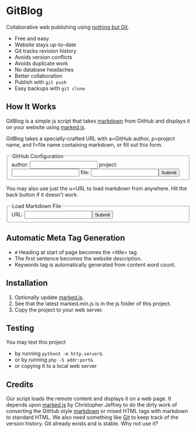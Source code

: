 # GitBlog

Collaborative web publishing using [nothing but Git](https://git-scm.com/download/win).

* Free and easy
* Website stays up-to-date
* Git tracks revision history
* Avoids version conflicts
* Avoids duplicate work
* No database headaches
* Better collaboration
* Publish with `git push`
* Easy backups with `git clone`

## How It Works

GitBlog is a simple js script that takes [markdown](https://github.com/adam-p/markdown-here/wiki/Markdown-Cheatsheet) from GitHub and displays it on your website using [marked.js](https://github.com/chjj/marked).

GitBlog takes a specially-crafted URL with a=GitHub author, p=project name, and f=file name containing markdown, or fill out this form. <form name="gitblog" target="">
<fieldset><legend>GitHub Configuration</legend>
    <label class="field">author: </label> <input name="a"  type="text"></input>
    <label class="field">project:</label> <input name="p"  type="text"></input>
    <label class="field">file: </label> <input name="f"  type="text"></input><input type="submit"></input>
</fieldset>
</form>

You may also use just the u=URL to load markdown from anywhere. Hit the back button if it doesn't work.<form name="gitblog" target="">
<fieldset><legend>Load Markdown File</legend>
    <label class="field">URL: </label> <input name="u"  type="text"></input><input type="submit"></input>
</fieldset>
</form>

## Automatic Meta Tag Generation

* `#` Heading at start of page becomes the &lt;title&gt; tag.
* The first sentence becomes the website description.
* Keywords tag is automatically generated from content word count.

## Installation

1. Optionally update [marked.js](https://github.com/chjj/marked).
2. See that the latest marked.min.js is in the js folder of this project.
3. Copy the project to your web server.

## Testing

You may test this project

* by running `python3 -m http.server&`
* or by running `php -S addr:port&`
* or copying it to a local web server

## Credits

Our script loads the remote content and displays it on a web page. It depends upon [marked.js](https://github.com/chjj/marked) by Christopher Jeffrey to do the dirty work of converting the GitHub style [markdown](https://github.com/adam-p/markdown-here/wiki/Markdown-Cheatsheet) or mixed HTML tags with markdown to standard HTML. We also need something like [Git](https://git-scm.com/download/win) to keep track of the version history. Git already exists and is stable. Why not use it?